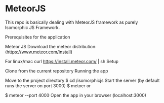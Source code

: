 # MeteorJS

This repo is basically dealing with MeteorJS framework as purely Isomorphic JS Framework.


Prerequisites for the application

Meteor JS
Download the meteor distribution (https://www.meteor.com/install)

For linux/mac
curl https://install.meteor.com/ | sh
Setup

Clone from the current repository
Running the app

Move to the project directory
  $ cd /isomorphicjs
Start the server (by default runs the server on port 3000)
  $ metoer
or

  $ meteor --port 4000
Open the app in your browser (localhost:3000)
